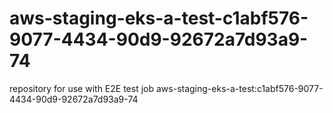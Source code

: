 # aws-staging-eks-a-test-c1abf576-9077-4434-90d9-92672a7d93a9-74
repository for use with E2E test job aws-staging-eks-a-test:c1abf576-9077-4434-90d9-92672a7d93a9-74
